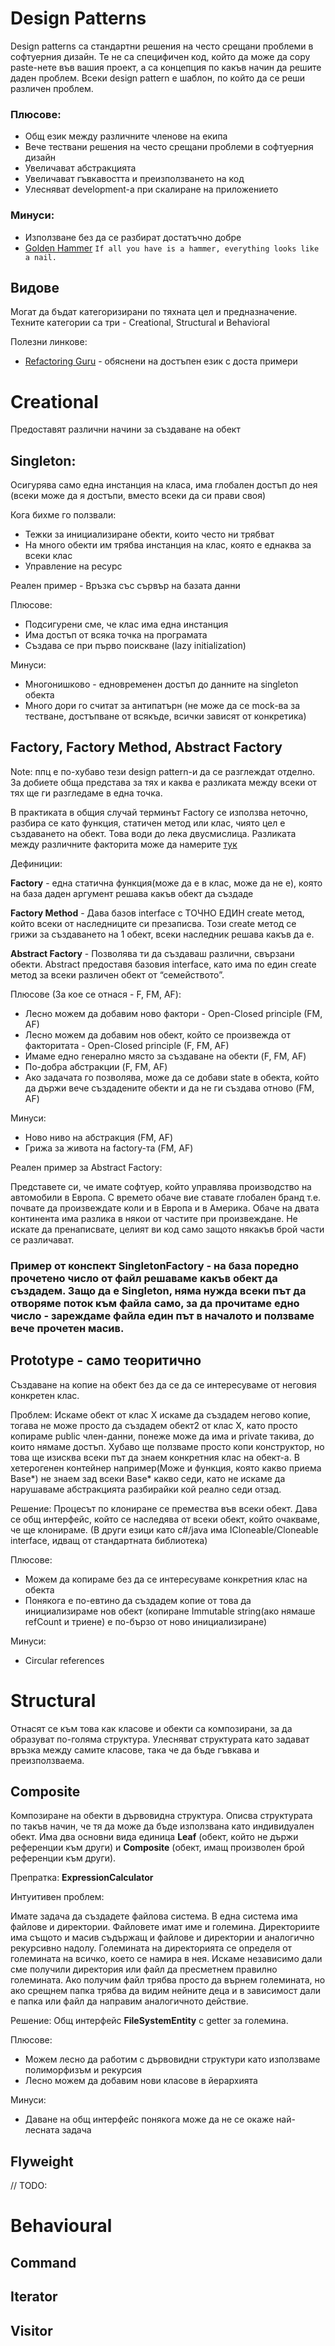 # Design Patterns

Design patterns са стандартни решения на често срещани проблеми в софтуерния дизайн.
Те не са специфичен код, който да може да copy paste-нете във вашия проект, а са концепция по какъв начин да решите даден проблем.
Всеки design pattern е шаблон, по който да се реши различен проблем.

### Плюсове:
- Общ език между различните членове на екипа
- Вече тествани решения на често срещани проблеми в софтуерния дизайн
- Увеличават абстракцията
- Увеличават гъвкавостта и преизползването на код
- Улесняват development-a при скалиране на приложението

### Минуси:
- Използване без да се разбират достатъчно добре
- [Golden Hammer](https://sourcemaking.com/antipatterns/golden-hammer) ``` If all you have is a hammer, everything looks like a nail. ```

## Видове
Могат да бъдат категоризирани по тяхната цел и предназначение.
Техните категории са три - Creational, Structural и Behavioral

Полезни линкове:
- [Refactoring Guru](https://refactoring.guru/design-patterns) - обяснени на достъпен език с доста примери



# Creational
Предоставят различни начини за създаване на обект

## Singleton:
Осигурява само една инстанция на класа, има глобален достъп до нея (всеки може да я достъпи, вместо всеки да си прави своя)

Кога бихме го ползвали:
- Тежки за инициализиране обекти, които често ни трябват
- На много обекти им трябва инстанция на клас, която е еднаква за всеки клас
- Управление на ресурс

Реален пример - Връзка със сървър на базата данни

Плюсове:
- Подсигурени сме, че клас има една инстанция
- Има достъп от всяка точка на програмата
- Създава се при първо поискване (lazy initialization)

Минуси:
- Многонишково - едновременен достъп до данните на singleton обекта
- Много дори го считат за антипатърн (не може да се mock-ва за тестване, достъпване от всякъде, всички зависят от конкретика)

## Factory, Factory Method, Abstract Factory
Note: ппц е по-хубаво тези design pattern-и да се разглеждат отделно. За добиете обща представа за тях и каква е разликата между всеки от тях ще ги разгледаме в една точка.

В практиката в общия случай терминът Factory се използва неточно, разбира се като функция, статичен метод или клас, чиято цел е създаването на обект. Това води до лека двусмислица.
Разликата между различните факторита може да намерите [тук](https://refactoring.guru/design-patterns/factory-comparison)

Дефиниции:

**Factory** - една статична функция(може да е в клас, може да не е), която на база даден аргумент решава какъв обект да създаде

**Factory Method** - Дава базов interface с ТОЧНО ЕДИН create метод, който всеки от наследниците си презаписва. Този create метод се грижи за създаването на 1 обект, всеки наследник решава какъв да е.

**Abstract Factory** - Позволява ти да създаваш различни, свързани обекти. Abstract предоставя базовия interface, като има по един create метод за всеки различен обект от “семейството”. 

Плюсове (За кое се отнася - F, FM, AF):
- Лесно можем да добавим ново фактори - Open-Closed principle (FM, AF)
- Лесно можем да добавим нов обект, който се произвежда от факторитата - Open-Closed principle (F, FM, AF)
- Имаме едно генерално място за създаване на обекти (F, FM, AF)
- По-добра абстракции (F, FM, AF)
- Ако задачата го позволява, може да се добави state в обекта, който да държи вече създадените обекти и да не ги създава отново (FM, AF)

Минуси:
- Ново ниво на абстракция (FM, AF)
- Грижа за живота на factory-та (FM, AF)

Реален пример за Abstract Factory:

Представете си, че имате софтуер, който управлява производство на автомобили в Европа. С времето обаче вие ставате глобален бранд т.е. почвате да произвеждате коли и в Европа и в Америка. Обаче на двата континента има разлика в някои от частите при произвеждане.
Не искате да пренаписвате, целият ви код само защото някакъв брой части се различават. 

### Пример от конспект SingletonFactory - на база поредно прочетено число от файл решаваме какъв обект да създадем. Защо да е Singleton, няма нужда всеки път да отворяме поток към файла само, за да прочитаме едно число - зареждаме файла един път в началото и ползваме вече прочетен масив.

## Prototype - само теоритично
Създаване на копие на обект без да се да се интересуваме от неговия конкретен клас. 

Проблем: Искаме обект от клас X искаме да създадем негово копие, тогава не може просто да създадем обект2 от клас X, като просто копираме public член-данни, понеже може да има и private такива, до които нямаме достъп.
Хубаво ще ползваме просто копи конструктор, но това ще изисква всеки път да знаем конкретния клас на обект-а. В хетерогенен контейнер например(Може и функция, която какво приема Base*) не знаем зад всеки Base* какво седи, като не искаме да нарушаваме абстракцията разбирайки кой реално седи отзад.

Решение: Процесът по клониране се премества във всеки обект. Дава се общ интерфейс, който се наследява от всеки обект, който очакваме, че ще клонираме. (В други езици като c#/java има ICloneable/Cloneable interface, идващ от стандартната библиотека)

Плюсове:
- Можем да копираме без да се интересуваме конкретния клас на обекта
- Понякога е по-евтино да създадем копие от това да инициализираме нов обект (копиране Immutable string(ако нямаше refCount и триене) е по-бързо от ново инициализиране)

Минуси:
- Circular references

# Structural

Отнасят се към това как класове и обекти са композирани, за да образуват по-голяма структура. Улесняват структурата като задават връзка между самите класове, така че да бъде гъвкава и преизползваема.

## Composite
Композиране на обекти в дървовидна структура. Описва структурата по такъв начин, че тя да може да бъде използвана като индивидуален обект. Има два основни вида единица **Leaf** (обект, който не държи референции към други) и **Composite** (обект, имащ произволен брой референции към други).

Препратка: **ExpressionCalculator**

Интуитивен проблем:

Имате задача да създадете файлова система. В една система има файлове и директории. Файловете имат име и големина. Директориите има същото и масив съдържащ и файлове и директории и аналогично рекурсивно надолу. Големината на директорията се определя от големината на всичко, което се намира в нея. Искаме независимо дали сме получили директория или файл да пресметнем правилно големината. Ако получим файл трябва просто да върнем големината, но ако срещнем папка трябва да видим нейните деца и в зависимост дали е папка или файл да направим аналогичното действие.

Решение:
Общ интерфейс **FileSystemEntity** с getter за големина. 

Плюсове:
- Можем лесно да работим с дървовидни структури като използваме полиморфизъм и рекурсия
- Лесно можем да добавим нови класове в йерархията

Минуси:
- Даване на общ интерфейс понякога може да не се окаже най-лесната задача

## Flyweight

// TODO:

# Behavioural

## Command

## Iterator

## Visitor

